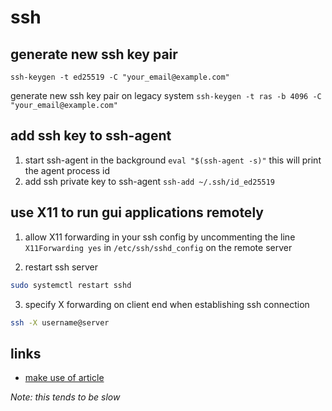 # ssh
## generate new ssh key pair
`ssh-keygen -t ed25519 -C "your_email@example.com"`

 generate new ssh key pair on legacy system
`ssh-keygen -t ras -b 4096 -C "your_email@example.com"` 

## add ssh key to ssh-agent
1. start ssh-agent in the background
`eval "$(ssh-agent -s)"`
this will print the agent process id
2. add ssh private key to ssh-agent
`ssh-add ~/.ssh/id_ed25519`

## use X11 to run gui applications remotely
1. allow X11 forwarding in your ssh config by uncommenting the line `X11Forwarding yes` in `/etc/ssh/sshd_config` on the remote server

2. restart ssh server
```bash
sudo systemctl restart sshd
```

3. specify X forwarding on client end when establishing ssh connection
```bash
ssh -X username@server
```

## links
- [make use of article](https://www.makeuseof.com/run-graphical-x-apps-over-ssh-linux/#:~:text=SSH%20makes%20it%20easy%20and,display%20them%20on%20your%20machine.)

*Note: this tends to be slow*
